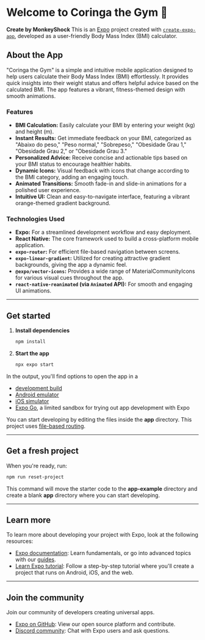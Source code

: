 # Welcome to Coringa the Gym 👋

**Create by MonkeyShock**
This is an [Expo](https://expo.dev) project created with [`create-expo-app`](https://www.google.com/search?q=%5Bhttps://www.npmjs.com/package/create-expo-app%5D\(https://www.npmjs.com/package/create-expo-app\)), developed as a user-friendly Body Mass Index (BMI) calculator.

## About the App

"Coringa the Gym" is a simple and intuitive mobile application designed to help users calculate their Body Mass Index (BMI) effortlessly. It provides quick insights into their weight status and offers helpful advice based on the calculated BMI. The app features a vibrant, fitness-themed design with smooth animations.

### Features

  * **BMI Calculation:** Easily calculate your BMI by entering your weight (kg) and height (m).
  * **Instant Results:** Get immediate feedback on your BMI, categorized as "Abaixo do peso," "Peso normal," "Sobrepeso," "Obesidade Grau 1," "Obesidade Grau 2," or "Obesidade Grau 3."
  * **Personalized Advice:** Receive concise and actionable tips based on your BMI status to encourage healthier habits.
  * **Dynamic Icons:** Visual feedback with icons that change according to the BMI category, adding an engaging touch.
  * **Animated Transitions:** Smooth fade-in and slide-in animations for a polished user experience.
  * **Intuitive UI:** Clean and easy-to-navigate interface, featuring a vibrant orange-themed gradient background.

### Technologies Used

  * **Expo:** For a streamlined development workflow and easy deployment.
  * **React Native:** The core framework used to build a cross-platform mobile application.
  * **`expo-router`:** For efficient file-based navigation between screens.
  * **`expo-linear-gradient`:** Utilized for creating attractive gradient backgrounds, giving the app a dynamic feel.
  * **`@expo/vector-icons`:** Provides a wide range of MaterialCommunityIcons for various visual cues throughout the app.
  * **`react-native-reanimated` (via `Animated` API):** For smooth and engaging UI animations.

-----

## Get started

1.  **Install dependencies**

    ```bash
    npm install
    ```

2.  **Start the app**

    ```bash
    npx expo start
    ```

In the output, you'll find options to open the app in a

  * [development build](https://docs.expo.dev/develop/development-builds/introduction/)
  * [Android emulator](https://docs.expo.dev/workflow/android-studio-emulator/)
  * [iOS simulator](https://docs.expo.dev/workflow/ios-simulator/)
  * [Expo Go](https://expo.dev/go), a limited sandbox for trying out app development with Expo

You can start developing by editing the files inside the **app** directory. This project uses [file-based routing](https://docs.expo.dev/router/introduction).

-----

## Get a fresh project

When you're ready, run:

```bash
npm run reset-project
```

This command will move the starter code to the **app-example** directory and create a blank **app** directory where you can start developing.

-----

## Learn more

To learn more about developing your project with Expo, look at the following resources:

  * [Expo documentation](https://docs.expo.dev/): Learn fundamentals, or go into advanced topics with our [guides](https://docs.expo.dev/guides).
  * [Learn Expo tutorial](https://docs.expo.dev/tutorial/introduction/): Follow a step-by-step tutorial where you'll create a project that runs on Android, iOS, and the web.

-----

## Join the community

Join our community of developers creating universal apps.

  * [Expo on GitHub](https://github.com/expo/expo): View our open source platform and contribute.
  * [Discord community](https://chat.expo.dev): Chat with Expo users and ask questions.
